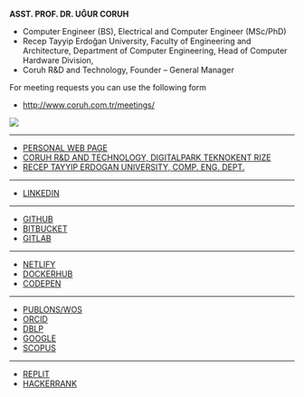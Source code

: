 

 **ASST. PROF. DR. UĞUR CORUH**
  - Computer Engineer (BS), Electrical and Computer Engineer (MSc/PhD)
  - Recep Tayyip Erdoğan University, Faculty of Engineering and Architecture, Department of Computer Engineering, Head of Computer Hardware Division,
  - Coruh R&D and Technology, Founder – General Manager

For meeting requests you can use the following form
- http://www.coruh.com.tr/meetings/


[![](https://github-readme-stats.vercel.app/api?username=ucoruh&count_private=true&hide=contribs,stars)](https://github.com/ucoruh)


---


- [PERSONAL WEB PAGE](https://www.ugurcoruh.com/)
- [CORUH R&D AND TECHNOLOGY, DIGITALPARK TEKNOKENT RIZE](http://www.coruh.com.tr/)
- [RECEP TAYYIP ERDOGAN UNIVERSITY, COMP. ENG. DEPT.](https://avesis.erdogan.edu.tr/ugur.coruh)

---

- [LINKEDIN](https://www.linkedin.com/in/ugurcoruh/)

---

- [GITHUB](https://github.com/ucoruh)
- [BITBUCKET](https://bitbucket.org/ucoruh/)
- [GITLAB](https://gitlab.com/ugurcoruh)

---

- [NETLIFY](https://app.netlify.com/teams/ucoruh/overview)
- [DOCKERHUB](https://hub.docker.com/u/ucoruh)
- [CODEPEN](https://codepen.io/ugurcoruh)

---

- [PUBLONS/WOS](https://www.webofscience.com/wos/author/record/1316970)
- [ORCID](https://orcid.org/0000-0003-4193-8401)
- [DBLP](https://dblp.org/pid/230/0394.html)
- [GOOGLE](https://scholar.google.com/citations?user=KIU4ltMAAAAJ&hl=tr)
- [SCOPUS](https://www.scopus.com/authid/detail.uri?authorId=57218950743)

---

- [REPLIT](https://replit.com/@UgurCORUH)
- [HACKERRANK](https://www.hackerrank.com/ucoruh?hr_r=1)

